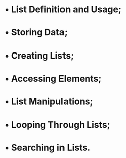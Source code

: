 
# • List Definition and Usage;
# • Storing Data;
# • Creating Lists;
# • Accessing Elements;
# • List Manipulations;
# • Looping Through Lists;
# • Searching in Lists.
